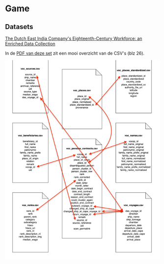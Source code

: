 # Game

## Datasets

[The Dutch East India Company's Eighteenth-Century Workforce: an Enriched Data Collection](https://zenodo.org/records/10599528)

In de [PDF van deze set](https://zenodo.org/records/10599528/files/The%20Dutch%20East%20India%20Company%E2%80%99s%20Eighteenth-Century%20Workforce.%20An%20Enriched%20Data%20Collection.pdf?download=1) zit een mooi overzicht van de CSV's (blz 26). 

![data schema](data_schema.png)